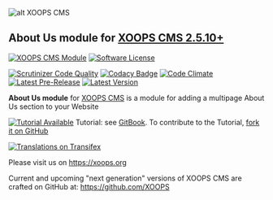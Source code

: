 ![alt XOOPS CMS](https://xoops.org/images/logoXoopsPhp81.png)
## About Us module for  [XOOPS CMS 2.5.10+](https://xoops.org)
[![XOOPS CMS Module](https://img.shields.io/badge/XOOPS%20CMS-Module-blue.svg)](https://xoops.org)
[![Software License](https://img.shields.io/badge/license-GPL-brightgreen.svg?style=flat)](https://www.gnu.org/licenses/gpl-2.0.html)

[![Scrutinizer Code Quality](https://img.shields.io/scrutinizer/g/XoopsModules25x/about.svg?style=flat)](https://scrutinizer-ci.com/g/XoopsModules25x/about/?branch=master)
[![Codacy Badge](https://api.codacy.com/project/badge/Grade/2c1ce57c3e6f4d5b9b55198b4305cd14)](https://www.codacy.com/app/XoopsModules25x/about_2)
[![Code Climate](https://img.shields.io/codeclimate/github/XoopsModules25x/about.svg?style=flat)](https://codeclimate.com/github/XoopsModules25x/about)
[![Latest Pre-Release](https://img.shields.io/github/tag/XoopsModules25x/about.svg?style=flat)](https://github.com/XoopsModules25x/about/tags/)
[![Latest Version](https://img.shields.io/github/release/XoopsModules25x/about.svg?style=flat)](https://github.com/XoopsModules25x/about/releases/)

**About Us module** for [XOOPS CMS](https://xoops.org) is a module for adding a multipage About Us section to your Website

[![Tutorial Available](https://xoops.org/images/tutorial-available-blue.svg)](https://xoops.gitbook.io/xoops-about/) Tutorial: see [GitBook](https://xoops.gitbook.io/xoops-about/).
To contribute to the Tutorial, [fork it on GitHub](https://github.com/XoopsDocs/about-tutorial)

[![Translations on Transifex](https://xoops.org/images/translations-transifex-blue.svg)](https://www.transifex.com/xoops)

Please visit us on https://xoops.org

Current and upcoming "next generation" versions of XOOPS CMS are crafted on GitHub at: https://github.com/XOOPS

